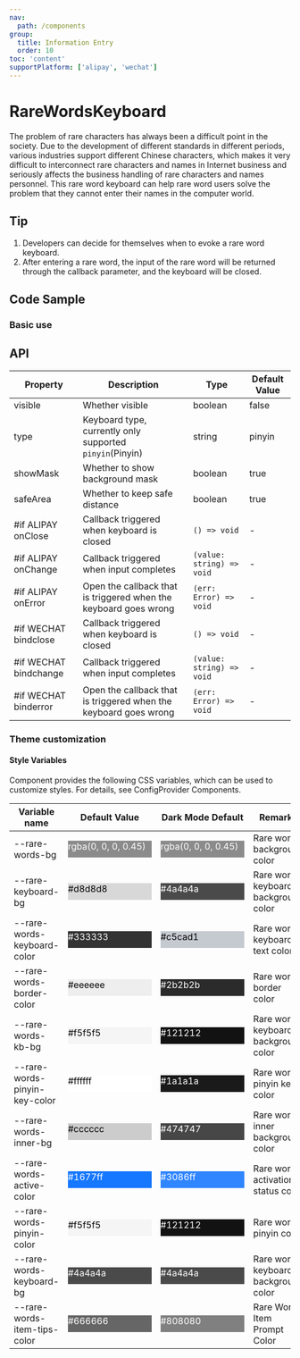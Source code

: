 ```yaml
---
nav:
  path: /components
group:
  title: Information Entry
  order: 10
toc: 'content'
supportPlatform: ['alipay', 'wechat']
---
```


# RareWordsKeyboard

The problem of rare characters has always been a difficult point in the society. Due to the development of different standards in different periods, various industries support different Chinese characters, which makes it very difficult to interconnect rare characters and names in Internet business and seriously affects the business handling of rare characters and names personnel. This rare word keyboard can help rare word users solve the problem that they cannot enter their names in the computer world.

## Tip

1. Developers can decide for themselves when to evoke a rare word keyboard.
2. After entering a rare word, the input of the rare word will be returned through the callback parameter, and the keyboard will be closed.

## Code Sample

### Basic use

<code src='../../demo/pages/RareWordsKeyboard/index'></code>

## API

| Property                   | Description                                  | Type                      | Default Value |
| ---------------------- | ------------------------------------- | ------------------------- | ------ |
| visible                | Whether visible                              | boolean                   | false  |
| type                   | Keyboard type, currently only supported `pinyin`(Pinyin) | string                    | pinyin |
| showMask               | Whether to show background mask                      | boolean                   | true   |
| safeArea               | Whether to keep safe distance                      | boolean                   | true   |
| #if ALIPAY onClose     | Callback triggered when keyboard is closed                  | `() => void`              | -      |
| #if ALIPAY onChange    | Callback triggered when input completes                  | `(value: string) => void` | -      |
| #if ALIPAY onError     | Open the callback that is triggered when the keyboard goes wrong              | `(err: Error) => void`    | -      |
| #if WECHAT bindclose  | Callback triggered when keyboard is closed                  | `() => void`              | -      |
| #if WECHAT bindchange | Callback triggered when input completes                  | `(value: string) => void` | -      |
| #if WECHAT binderror  | Open the callback that is triggered when the keyboard goes wrong              | `(err: Error) => void`    | -      |

### Theme customization

#### Style Variables

Component provides the following CSS variables, which can be used to customize styles. For details, see ConfigProvider Components.

| Variable name                        | Default Value                                                                                                                    | Dark Mode Default                                                                                                            | Remarks               |
| ----------------------------- | ------------------------------------------------------------------------------------------------------------------------- | ------------------------------------------------------------------------------------------------------------------------- | ------------------ |
| --rare-words-bg               | <div style="width: 150px; height: 30px; background-color: rgba(0, 0, 0, 0.45); color: #ffffff;">rgba(0, 0, 0, 0.45)</div> | <div style="width: 150px; height: 30px; background-color: rgba(0, 0, 0, 0.45); color: #ffffff;">rgba(0, 0, 0, 0.45)</div> | Rare word background color     |
| --rare-keyboard-bg            | <div style="width: 150px; height: 30px; background-color: #d8d8d8; color: #000000;">#d8d8d8</div>                         | <div style="width: 150px; height: 30px; background-color: #4a4a4a; color: #ffffff;">#4a4a4a</div>                         | Rare word keyboard background color   |
| --rare-words-keyboard-color   | <div style="width: 150px; height: 30px; background-color: #333333; color: #ffffff;">#333333</div>                         | <div style="width: 150px; height: 30px; background-color: #c5cad1; color: #000000;">#c5cad1</div>                         | Rare word keyboard text color |
| --rare-words-border-color     | <div style="width: 150px; height: 30px; background-color: #eeeeee; color: #000000;">#eeeeee</div>                         | <div style="width: 150px; height: 30px; background-color: #2b2b2b; color: #ffffff;">#2b2b2b</div>                         | Rare word border color     |
| --rare-words-kb-bg            | <div style="width: 150px; height: 30px; background-color: #f5f5f5; color: #000000;">#f5f5f5</div>                         | <div style="width: 150px; height: 30px; background-color: #121212; color: #ffffff;">#121212</div>                         | Rare word keyboard background color   |
| --rare-words-pinyin-key-color | <div style="width: 150px; height: 30px; background-color: #ffffff; color: #000000;">#ffffff</div>                         | <div style="width: 150px; height: 30px; background-color: #1a1a1a; color: #ffffff;">#1a1a1a</div>                         | Rare word pinyin key color   |
| --rare-words-inner-bg         | <div style="width: 150px; height: 30px; background-color: #cccccc; color: #000000;">#cccccc</div>                         | <div style="width: 150px; height: 30px; background-color: #474747; color: #ffffff;">#474747</div>                         | Rare word inner background color   |
| --rare-words-active-color     | <div style="width: 150px; height: 30px; background-color: #1677ff; color: #ffffff;">#1677ff</div>                         | <div style="width: 150px; height: 30px; background-color: #3086ff; color: #ffffff;">#3086ff</div>                         | Rare word activation status color |
| --rare-words-pinyin-color     | <div style="width: 150px; height: 30px; background-color: #f5f5f5; color: #000000;">#f5f5f5</div>                         | <div style="width: 150px; height: 30px; background-color: #121212; color: #ffffff;">#121212</div>                         | Rare word pinyin color     |
| --rare-words-keyboard-bg      | <div style="width: 150px; height: 30px; background-color: #4a4a4a; color: #ffffff;">#4a4a4a</div>                         | <div style="width: 150px; height: 30px; background-color: #4a4a4a; color: #ffffff;">#4a4a4a</div>                         | Rare word keyboard background color   |
| --rare-words-item-tips-color  | <div style="width: 150px; height: 30px; background-color: #666666; color: #ffffff;">#666666</div>                         | <div style="width: 150px; height: 30px; background-color: #808080; color: #ffffff;">#808080</div>                         | Rare Word Item Prompt Color |
